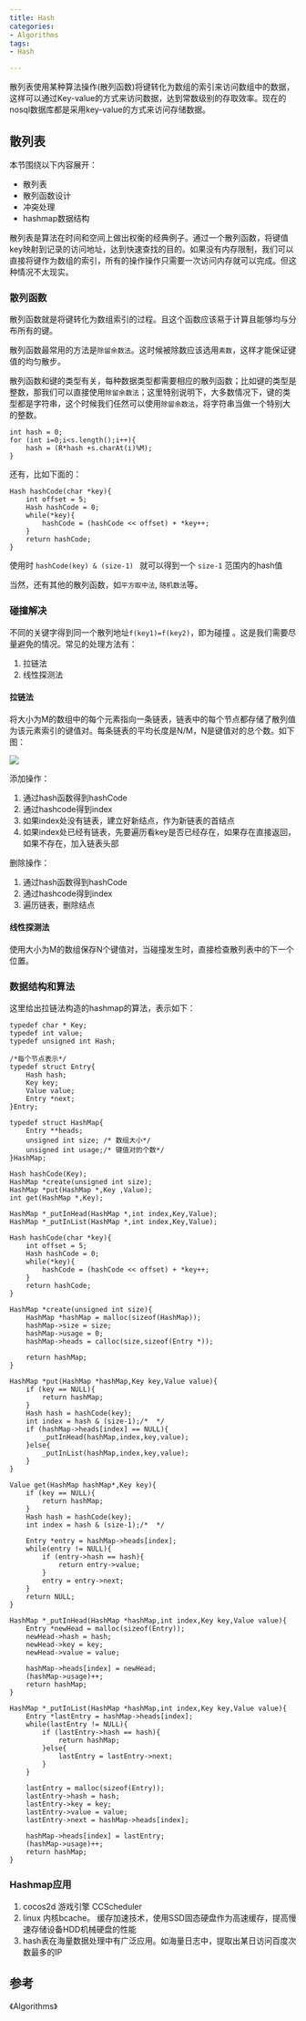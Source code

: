```yaml
---
title: Hash
categories:
- Algorithms
tags:
- Hash

---
```

散列表使用某种算法操作(散列函数)将键转化为数组的索引来访问数组中的数据，这样可以通过Key-value的方式来访问数据，达到常数级别的存取效率。现在的nosql数据库都是采用key-value的方式来访问存储数据。





## 散列表

本节围绕以下内容展开：  

* 散列表
* 散列函数设计
* 冲突处理
* hashmap数据结构




散列表是算法在时间和空间上做出权衡的经典例子。通过一个散列函数，将键值key映射到记录的访问地址，达到快速查找的目的。如果没有内存限制，我们可以直接将键作为数组的索引，所有的操作操作只需要一次访问内存就可以完成。但这种情况不太现实。


### 散列函数

散列函数就是将键转化为数组索引的过程。且这个函数应该易于计算且能够均与分布所有的键。

散列函数最常用的方法是`除留余数法`。这时候被除数应该选用`素数`，这样才能保证键值的均匀散步。

散列函数和键的类型有关，每种数据类型都需要相应的散列函数；比如键的类型是整数，那我们可以直接使用`除留余数法`；这里特别说明下，大多数情况下，键的类型都是字符串，这个时候我们任然可以使用`除留余数法`，将字符串当做一个特别大的整数。

```
int hash = 0;
for (int i=0;i<s.length();i++){
	hash = (R*hash +s.charAt(i)%M);
}
```

还有，比如下面的：

```
Hash hashCode(char *key){
	int offset = 5;
	Hash hashCode = 0;
	while(*key){
		hashCode = (hashCode << offset) + *key++;
	}
	return hashCode;		
}
```

使用时 `hashCode(key) & (size-1) ` 就可以得到一个 `size-1` 范围内的hash值


当然，还有其他的散列函数，如`平方取中法`, `随机数法`等。


### 碰撞解决

不同的关键字得到同一个散列地址` f(key1)=f(key2) `，即为碰撞 。这是我们需要尽量避免的情况。常见的处理方法有：

1. 拉链法
2. 线性探测法


#### 拉链法

将大小为M的数组中的每个元素指向一条链表，链表中的每个节点都存储了散列值为该元素索引的键值对。每条链表的平均长度是N/M，N是键值对的总个数。如下图：

![](./hashmap.png)

添加操作： 

1. 通过hash函数得到hashCode  
2. 通过hashcode得到index  
3. 如果index处没有链表，建立好新结点，作为新链表的首结点  
4. 如果index处已经有链表，先要遍历看key是否已经存在，如果存在直接返回，如果不存在，加入链表头部  


删除操作： 

1. 通过hash函数得到hashCode  
2. 通过hashcode得到index  
3. 遍历链表，删除结点  


#### 线性探测法

使用大小为M的数组保存N个键值对，当碰撞发生时，直接检查散列表中的下一个位置。


### 数据结构和算法

这里给出拉链法构造的hashmap的算法，表示如下：

```
typedef char * Key;
typedef int value;
typedef unsigned int Hash;

/*每个节点表示*/
typedef struct Entry{
	Hash hash;
	Key key;
	Value value;
	Entry *next;
}Entry;

typedef struct HashMap{
	Entry **heads;
	unsigned int size; /* 数组大小*/
	unsigned int usage;/* 键值对的个数*/
}HashMap;

Hash hashCode(Key);
HashMap *create(unsigned int size);
HashMap *put(HashMap *,Key ,Value);
int get(HashMap *,Key);

HashMap *_putInHead(HashMap *,int index,Key,Value);
HashMap *_putInList(HashMap *,int index,Key,Value);

Hash hashCode(char *key){
	int offset = 5;
	Hash hashCode = 0;
	while(*key){
		hashCode = (hashCode << offset) + *key++;
	}
	return hashCode;		
}

HashMap *create(unsigned int size){
	HashMap *hashMap = malloc(sizeof(HashMap));
	hashMap->size = size;
	hashMap->usage = 0;
	hashMap->heads = calloc(size,sizeof(Entry *));

	return hashMap;
}

HashMap *put(HashMap *hashMap,Key key,Value value){
	if (key == NULL){
		return hashMap;
	}
	Hash hash = hashCode(key);
	int index = hash & (size-1);/*  */
	if (hashMap->heads[index] == NULL){
		_putInHead(hashMap,index,key,value);
	}else{
		_putInList(hashMap,index,key,value);
	}
}

Value get(HashMap hashMap*,Key key){
	if (key == NULL){
		return hashMap;
	}
	Hash hash = hashCode(key);
	int index = hash & (size-1);/*  */

	Entry *entry = hashMap->heads[index];
	while(entry != NULL){
		if (entry->hash == hash){
			return entry->value;
		}
		entry = entry->next;
	}
	return NULL;
}

HashMap *_putInHead(HashMap *hashMap,int index,Key key,Value value){
	Entry *newHead = malloc(sizeof(Entry));
	newHead->hash = hash;
	newHead->key = key;
	newHead->value = value;

	hashMap->heads[index] = newHead;
	(hashMap->usage)++;
	return hashMap;
}

HashMap *_putInList(HashMap *hashMap,int index,Key key,Value value){
	Entry *lastEntry = hashMap->heads[index];
	while(lastEntry != NULL){
		if (lastEntry->hash == hash){
			return hashMap;
		}else{
			lastEntry = lastEntry->next;
		}
	}

	lastEntry = malloc(sizeof(Entry));
	lastEntry->hash = hash;
	lastEntry->key = key;
	lastEntry->value = value;
	lastEntry->next = hashMap->heads[index];

	hashMap->heads[index] = lastEntry;
	(hashMap->usage)++;
	return hashMap;
}

```


### Hashmap应用

1.  cocos2d 游戏引擎  CCScheduler  
2.  linux 内核bcache。 缓存加速技术，使用SSD固态硬盘作为高速缓存，提高慢速存储设备HDD机械硬盘的性能
3. hash表在海量数据处理中有广泛应用。如海量日志中，提取出某日访问百度次数最多的IP


## 参考

《Algorithms》







